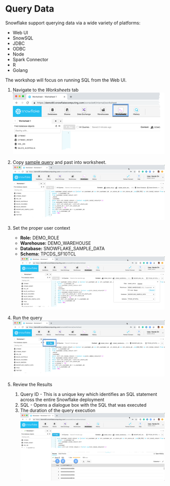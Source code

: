 # Query Data

Snowflake support querying data via a wide variety of platforms:
-  Web UI
-  SnowSQL
-  JDBC
-  ODBC
-  Node
-  Spark Connector
-  R
-  Golang

The workshop will focus on running SQL from the Web UI.

1.  Navigate to the *Worksheets* tab
![alt-text](../../images/query/Query-Worksheets-tab.png)

1.  Copy [sample query](./queries/query00.sql) and past into worksheet. 
![alt-text](../../images/query/Query-CopyQuery.png)

1.  Set the proper user context
    -  **Role:** DEMO_ROLE
    -  **Warehouse:** DEMO_WAREHOUSE
    -  **Database:** SNOWFLAKE_SAMPLE_DATA
    -  **Schema:** TPCDS_SF10TCL
![alt-text](../../images/query/Query-Set-Context.png)

1.  Run the query
![alt-text](../../images/query/Query-Select-Run.png)

1.  Review the Results
    1.  Query ID - This is a unique key which identifies an SQL statement across the entire Snowflake deployment
    1.  SQL - Opens a dialogue box with the SQL that was executed
    1.  The duration of the query execution
![alt-text](../../images/query/Query-Execution.png)
